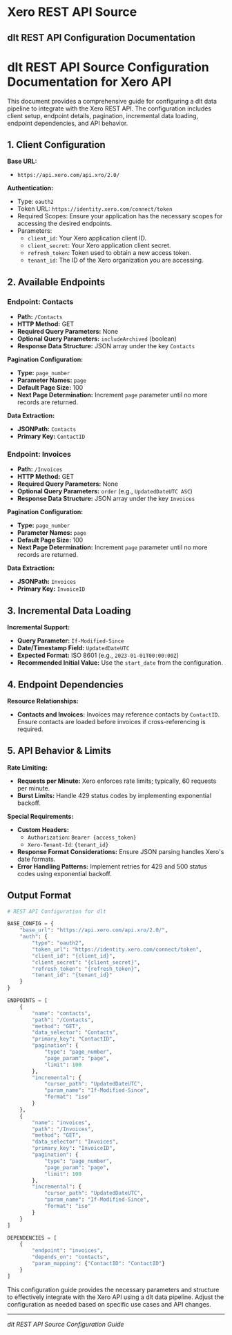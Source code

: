 # Xero REST API Source

## dlt REST API Configuration Documentation

# dlt REST API Source Configuration Documentation for Xero API

This document provides a comprehensive guide for configuring a dlt data pipeline to integrate with the Xero REST API. The configuration includes client setup, endpoint details, pagination, incremental data loading, endpoint dependencies, and API behavior.

## 1. Client Configuration

**Base URL:**
- `https://api.xero.com/api.xro/2.0/`

**Authentication:**
- Type: `oauth2`
- Token URL: `https://identity.xero.com/connect/token`
- Required Scopes: Ensure your application has the necessary scopes for accessing the desired endpoints.
- Parameters:
  - `client_id`: Your Xero application client ID.
  - `client_secret`: Your Xero application client secret.
  - `refresh_token`: Token used to obtain a new access token.
  - `tenant_id`: The ID of the Xero organization you are accessing.

## 2. Available Endpoints

### Endpoint: Contacts
- **Path:** `/Contacts`
- **HTTP Method:** GET
- **Required Query Parameters:** None
- **Optional Query Parameters:** `includeArchived` (boolean)
- **Response Data Structure:** JSON array under the key `Contacts`

**Pagination Configuration:**
- **Type:** `page_number`
- **Parameter Names:** `page`
- **Default Page Size:** 100
- **Next Page Determination:** Increment `page` parameter until no more records are returned.

**Data Extraction:**
- **JSONPath:** `Contacts`
- **Primary Key:** `ContactID`

### Endpoint: Invoices
- **Path:** `/Invoices`
- **HTTP Method:** GET
- **Required Query Parameters:** None
- **Optional Query Parameters:** `order` (e.g., `UpdatedDateUTC ASC`)
- **Response Data Structure:** JSON array under the key `Invoices`

**Pagination Configuration:**
- **Type:** `page_number`
- **Parameter Names:** `page`
- **Default Page Size:** 100
- **Next Page Determination:** Increment `page` parameter until no more records are returned.

**Data Extraction:**
- **JSONPath:** `Invoices`
- **Primary Key:** `InvoiceID`

## 3. Incremental Data Loading

**Incremental Support:**
- **Query Parameter:** `If-Modified-Since`
- **Date/Timestamp Field:** `UpdatedDateUTC`
- **Expected Format:** ISO 8601 (e.g., `2023-01-01T00:00:00Z`)
- **Recommended Initial Value:** Use the `start_date` from the configuration.

## 4. Endpoint Dependencies

**Resource Relationships:**
- **Contacts and Invoices:** Invoices may reference contacts by `ContactID`. Ensure contacts are loaded before invoices if cross-referencing is required.

## 5. API Behavior & Limits

**Rate Limiting:**
- **Requests per Minute:** Xero enforces rate limits; typically, 60 requests per minute.
- **Burst Limits:** Handle 429 status codes by implementing exponential backoff.

**Special Requirements:**
- **Custom Headers:** 
  - `Authorization`: `Bearer {access_token}`
  - `Xero-Tenant-Id`: `{tenant_id}`
- **Response Format Considerations:** Ensure JSON parsing handles Xero's date formats.
- **Error Handling Patterns:** Implement retries for 429 and 500 status codes using exponential backoff.

## Output Format

```python
# REST API Configuration for dlt

BASE_CONFIG = {
    "base_url": "https://api.xero.com/api.xro/2.0/",
    "auth": {
        "type": "oauth2",
        "token_url": "https://identity.xero.com/connect/token",
        "client_id": "{client_id}",
        "client_secret": "{client_secret}",
        "refresh_token": "{refresh_token}",
        "tenant_id": "{tenant_id}"
    }
}

ENDPOINTS = [
    {
        "name": "contacts",
        "path": "/Contacts",
        "method": "GET",
        "data_selector": "Contacts",
        "primary_key": "ContactID",
        "pagination": {
            "type": "page_number",
            "page_param": "page",
            "limit": 100
        },
        "incremental": {
            "cursor_path": "UpdatedDateUTC",
            "param_name": "If-Modified-Since",
            "format": "iso"
        }
    },
    {
        "name": "invoices",
        "path": "/Invoices",
        "method": "GET",
        "data_selector": "Invoices",
        "primary_key": "InvoiceID",
        "pagination": {
            "type": "page_number",
            "page_param": "page",
            "limit": 100
        },
        "incremental": {
            "cursor_path": "UpdatedDateUTC",
            "param_name": "If-Modified-Since",
            "format": "iso"
        }
    }
]

DEPENDENCIES = [
    {
        "endpoint": "invoices",
        "depends_on": "contacts",
        "param_mapping": {"ContactID": "ContactID"}
    }
]
```

This configuration guide provides the necessary parameters and structure to effectively integrate with the Xero API using a dlt data pipeline. Adjust the configuration as needed based on specific use cases and API changes.

---
*dlt REST API Source Configuration Guide*
